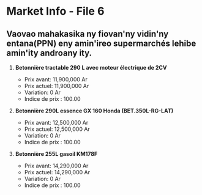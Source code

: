 # Market Info - File 6

## Vaovao mahakasika ny fiovan'ny vidin'ny entana(PPN) eny amin'ireo supermarchés lehibe amin'ity androany ity.

1. **Betonnière tractable 290 L avec moteur électrique de 2CV**
   - Prix avant: 11,900,000 Ar
   - Prix actuel: 11,900,000 Ar
   - Variation: 0 Ar
   - Indice de prix : 100.00

2. **Betonnière 290L essence GX 160 Honda (BET.350L-RG-LAT)**
   - Prix avant: 12,500,000 Ar
   - Prix actuel: 12,500,000 Ar
   - Variation: 0 Ar
   - Indice de prix : 100.00

3. **Betonnière 255L gasoil KM178F**
   - Prix avant: 14,290,000 Ar
   - Prix actuel: 14,290,000 Ar
   - Variation: 0 Ar
   - Indice de prix : 100.00

